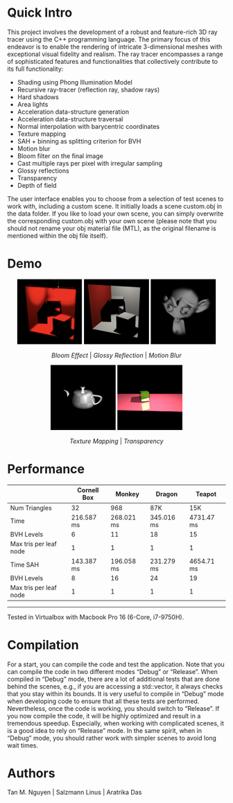 # Quick Intro
This project involves the development of a robust and feature-rich 3D ray tracer using the C++ programming language. The primary focus of this endeavor is to enable the rendering of intricate 3-dimensional meshes with exceptional visual fidelity and realism. The ray tracer encompasses a range of sophisticated features and functionalities that collectively contribute to its full functionality: 
- Shading using Phong Illumination Model
- Recursive ray-tracer (reflection ray, shadow rays)
- Hard shadows
- Area lights
- Acceleration data-structure generation
- Acceleration data-structure traversal
- Normal interpolation with barycentric coordinates
- Texture mapping
- SAH + binning as splitting criterion for BVH	
- Motion blur
- Bloom filter on the final image
- Cast multiple rays per pixel with irregular sampling	
- Glossy reflections	
- Transparency
- Depth of field

The user interface enables you to choose from a selection of test scenes to work with, including a custom scene. It initially loads a scene custom.obj in the data folder. If you like to load your own scene, you can simply overwrite the corresponding custom.obj with your own scene (please note that you should not rename your obj material file (MTL), as the original filename is mentioned within the obj file itself).

# Demo
<p align="center">
    <img src="assets/bloom.png" alt="Bloom" width="150" height="150">
    <img src="assets/glossy-reflection.png" alt="Glossy Reflection" width="150" height="150">
    <img src="assets/motion-blur.png" alt="Motion Blur" width="150" height="150">
</p>
<p align="center">
    <em>Bloom Effect</em> | <em>Glossy Reflection</em> | <em>Motion Blur</em>
</p>
<p align="center">
    <img src="assets/texture-mapping.png" alt="Texture Mapping" width="150" height="150">
    <img src="assets/transparency.png" alt="Transparency" width="150" height="150">
</p>
<p align="center">
    <em>Texture Mapping</em> | <em>Transparency</em> 
</p>

# Performance 
|           | Cornell Box | Monkey     | Dragon    | Teapot    |
|-----------|-------------|------------|-----------|-----------|
| Num Triangles | 32       | 968        | 87K       | 15K       |
| Time      | 216.587 ms  | 268.021 ms | 345.016 ms| 4731.47 ms|
| BVH Levels| 6           | 11         | 18        | 15        |
| Max tris per leaf node | 1 | 1        | 1         | 1         |
| Time SAH  | 143.387 ms  | 196.058 ms | 231.279 ms| 4654.71 ms|
| BVH Levels| 8           | 16         | 24        | 19        |
| Max tris per leaf node | 1 | 1        | 1         | 1         |
---
Tested in Virtualbox with Macbook Pro 16 (6-Core, i7-9750H).


# Compilation
For a start, you can compile the code and test the application. Note that you can compile the code in two different modes “Debug” or “Release”. When compiled in “Debug” mode, there are a lot of additional tests that are done behind the scenes, e.g., if you are accessing a std::vector, it always checks that you stay within its bounds. It is very useful to compile in “Debug” mode when developing code to ensure that all these tests are performed. Nevertheless, once the code is working, you should switch to “Release”. If you now compile the code, it will be highly optimized and result in a tremendous speedup. Especially, when working with complicated scenes, it is a good idea to rely on “Release” mode. In the same spirit, when in “Debug” mode, you should rather work with simpler scenes to avoid long wait times.

# Authors
Tan M. Nguyen | Salzmann Linus | Aratrika Das